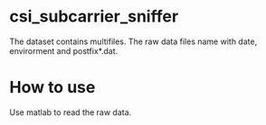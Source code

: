 # csi_subcarrier_sniffer

The dataset contains multifiles. The raw data files name with date, envirorment and postfix*.dat. 
# How to use
Use matlab to read the raw data.
